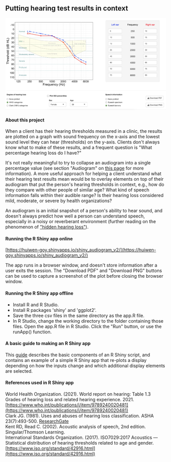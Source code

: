 
## Putting hearing test results in context ##

![](UI.jpg)

#### About this project ####
 
When a client has their hearing thresholds measured in a clinic, the results are plotted on a graph with sound frequency on the x-axis and the lowest sound level they can hear (thresholds) on the y-axis. Clients don't always know what to make of these results, and a frequent question is "What percentage hearing loss do I have?"  
 
It's not really meaningful to try to collapse an audiogram into a single percentage value (see section "Audiogram" on [this page](https://medicine.uiowa.edu/iowaprotocols/how-read-audiogram) for more information). A more useful approach for helping a client understand what their hearing test results mean would be to overlay elements on top of their audiogram that put the person's hearing thresholds in context, e.g., how do they compare with other people of similar age? What kind of speech information falls within their audible range? Is their hearing loss considered mild, moderate, or severe by health organizations?  

An audiogram is an initial snapshot of a person's ability to hear sound, and doesn't always predict how well a person can understand speech, especially in a noisy or reverberant environment (further reading on the phenomenon of ["hidden hearing loss"](https://www.nih.gov/news-events/nih-research-matters/diagnosing-hidden-hearing-loss)).  
 
#### Running the R Shiny app online ####
 
[https://huiwen-goy.shinyapps.io/shiny_audiogram_v2/](https://huiwen-goy.shinyapps.io/shiny_audiogram_v2/)  

The app runs in a browser window, and doesn't store information after a user exits the session. The "Download PDF" and "Download PNG" buttons can be used to capture a screenshot of the plot before closing the browser window.  
 
#### Running the R Shiny app offline ####
 
* Install R and R Studio. 
* Install R packages 'shiny' and 'ggplot2'.
* Save the three csv files in the same directory as the app.R file.
* In R Studio, change the working directory to the folder containing those files. Open the app.R file in R Studio. Click the "Run" button, or use the runApp() function.  

#### A basic guide to making an R Shiny app ####

This [guide](https://huiwen-goy.github.io/Shiny-audiogram/basic_guide_to_R_Shiny.pdf) describes the basic components of an R Shiny script, and contains an example of a simple R Shiny app that re-plots a display depending on how the inputs change and which additional display elements are selected.  

#### References used in R Shiny app ####

World Health Organization. (2021). World report on hearing: Table 1.3 Grades of hearing loss and related hearing experience. 2021. [https://www.who.int/publications/i/item/9789240020481](https://www.who.int/publications/i/item/9789240020481)  
Clark JG. (1981). Uses and abuses of hearing loss classification. ASHA 23(7):493-500. [ResearchGate](https://www.researchgate.net/publication/16145943_Uses_and_abuses_of_hearing_loss_classification)  
Kent RD, Read C. (2002). Acoustic analysis of speech, 2nd edition. Singular/Thomson Learning.  
International Standards Organization. (2017). ISO7029:2017 Acoustics — Statistical distribution of hearing thresholds related to age and gender. [https://www.iso.org/standard/42916.html](https://www.iso.org/standard/42916.html)  



